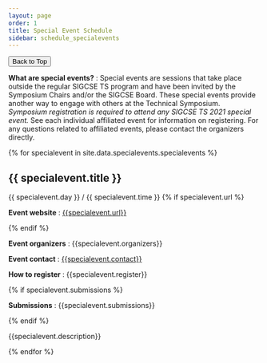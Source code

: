 ```yaml
---
layout: page
order: 1
title: Special Event Schedule
sidebar: schedule_specialevents
---
```


<button onclick="topFunction()" id="toTopButton" title="Go to top">Back to Top</button> 

<strong>What are special events?</strong> : Special events are sessions that take place outside the regular SIGCSE TS program and have been invited by the Symposium Chairs and/or the SIGCSE Board.  These special events provide another way to engage with others at the Technical Symposium.  <em>Symposium registration is required to attend any SIGCSE TS 2021 special event.</em>  See each individual affiliated event for information on registering.  For any questions related to affiliated events, please contact the organizers directly.

{% for specialevent in site.data.specialevents.specialevents %}
<div class="card">
    <div class="container">
<h2 id="{{specialevent.event | downcase}}">{{ specialevent.title }}</h2>
<span class="alert-box specialevent">{{ specialevent.day }} / {{ specialevent.time }}</span>
{% if specialevent.url %}
<p><strong>Event website</strong> : <a href="{{specialevent.url}}" target=_new>{{specialevent.url}}</a></p>
{% endif %}
<p><strong>Event organizers</strong> : {{specialevent.organizers}}</p>
<p><strong>Event contact</strong> : <a href="mailto:{{specialevent.contact}}">{{specialevent.contact}}</a></p>
<p><strong>How to register</strong> : {{specialevent.register}}</p>
{% if specialevent.submissions %}</p>
<p><strong>Submissions</strong> : {{specialevent.submissions}}</p>
{% endif %}
<p>{{specialevent.description}}</p>
</div>
</div>
{% endfor %}